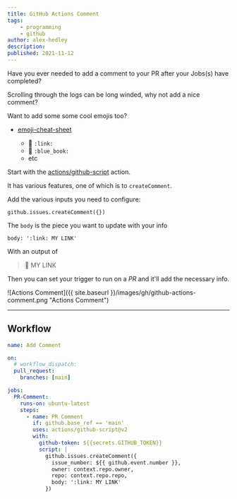 ```yaml
---
title: GitHub Actions Comment
tags:
    - programming
    - github
author: alex-hedley
description: 
published: 2021-11-12
---
```


Have you ever needed to add a comment to your PR after your Jobs(s) have completed?

Scrolling through the logs can be long winded, why not add a nice comment?

Want to add some some cool emojis too?

- [emoji-cheat-sheet](https://github.com/ikatyang/emoji-cheat-sheet/blob/master/README.md)

  - 🔗 `:link:`
  - 📘 `:blue_book:`
  - etc

Start with the [actions/github-script](https://github.com/actions/github-script) action.

It has various features, one of which is to `createComment`.

Add the various inputs you need to configure:

`github.issues.createComment({})`

The `body` is the piece you want to update with your info

`body: ':link: MY LINK'`

With an output of

> 🔗 MY LINK

Then you can set your trigger to run on a *PR* and it'll add the necessary info.

![Actions Comment]({{ site.baseurl }}/images/gh/github-actions-comment.png "Actions Comment")

---

## Workflow

```yml
name: Add Comment

on:
  # workflow_dispatch:
  pull_request:
    branches: [main]

jobs:
  PR-Comment:
    runs-on: ubuntu-latest
    steps:
      - name: PR Comment
        if: github.base_ref == 'main'
        uses: actions/github-script@v2
        with:
          github-token: ${{secrets.GITHUB_TOKEN}}
          script: |
            github.issues.createComment({
              issue_number: ${{ github.event.number }},
              owner: context.repo.owner,
              repo: context.repo.repo,
              body: ':link: MY LINK'
            })
```
